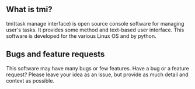 ## What is tmi? ##
tmi(task manage interface) is open source console software for managing user's
tasks.  It provides some method and text-based user interface.  This software is
developed for the various Linux OS and by python.

## Bugs and feature requests ##
This software may have many bugs or few features. Have a bug or a feature request?
Please leave your idea as an issue, but provide as much detail and context as possible.
